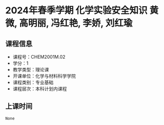 # 2024年春季学期 化学实验安全知识 黄微, 高明丽, 冯红艳, 李娇, 刘红瑜






## 课程信息

- 课程号：CHEM2001M.02
- 学分：1
- 教学类型：理论课
- 开课单位：化学与材料科学学院
- 课程类别：专业基础
- 课程层次：本科计划内课程

## 上课时间

```
None
```

